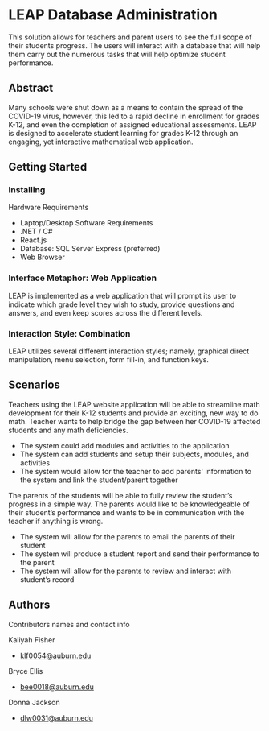 ﻿# LEAP Database Administration

This solution allows for teachers and parent users to see the full scope of their students progress. The users will interact with
a database that will help them carry out the numerous tasks that will help optimize student performance. 

## Abstract

Many schools were shut down as a means to contain the spread of the COVID-19 virus, however, this led to a rapid decline in enrollment
for grades K-12, and even the completion of assigned educational assessments. LEAP is designed to accelerate student learning for grades
K-12 through an engaging, yet interactive mathematical web application.

## Getting Started

### Installing

Hardware Requirements
* Laptop/Desktop
Software Requirements
* .NET / C#
* React.js
* Database: SQL Server Express (preferred)
* Web Browser

### Interface Metaphor: Web Application
LEAP is implemented as a web application that will prompt its user to indicate which grade level they wish to study, 
provide questions and answers, and even keep scores across the different levels. 

### Interaction Style: Combination
LEAP utilizes several different interaction styles; namely, graphical direct manipulation, 
menu selection, form fill-in, and function keys.​

## Scenarios
Teachers using the LEAP website application will be able to streamline math development for their K-12 students and provide an exciting, new way to do math. Teacher wants to help bridge the gap 
between her COVID-19 affected students and any math deficiencies. 
* ​The system could add modules and activities to the application
* The system can add students and setup their subjects, modules, and activities
* ​The system would allow for the teacher to add parents' information to the system and link the student/parent together

The parents of the students will be able to fully review the student’s progress in a simple way. The parents would like to be knowledgeable of their student’s performance and wants to be in communication 
with the teacher if anything is wrong.
* The system will allow for the parents to email the parents of their student
* The system will produce a student report and send their performance to the parent
* The system will allow for the parents to review and interact with student’s record

## Authors

Contributors names and contact info

Kaliyah Fisher  
* klf0054@auburn.edu

Bryce Ellis
* bee0018@auburn.edu

Donna Jackson
* dlw0031@auburn.edu
